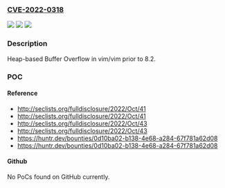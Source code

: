 ### [CVE-2022-0318](https://cve.mitre.org/cgi-bin/cvename.cgi?name=CVE-2022-0318)
![](https://img.shields.io/static/v1?label=Product&message=vim%2Fvim&color=blue)
![](https://img.shields.io/static/v1?label=Version&message=%3C%208.2%20&color=brighgreen)
![](https://img.shields.io/static/v1?label=Vulnerability&message=CWE-122%20Heap-based%20Buffer%20Overflow&color=brighgreen)

### Description

Heap-based Buffer Overflow in vim/vim prior to 8.2.

### POC

#### Reference
- http://seclists.org/fulldisclosure/2022/Oct/41
- http://seclists.org/fulldisclosure/2022/Oct/41
- http://seclists.org/fulldisclosure/2022/Oct/43
- http://seclists.org/fulldisclosure/2022/Oct/43
- https://huntr.dev/bounties/0d10ba02-b138-4e68-a284-67f781a62d08
- https://huntr.dev/bounties/0d10ba02-b138-4e68-a284-67f781a62d08

#### Github
No PoCs found on GitHub currently.

